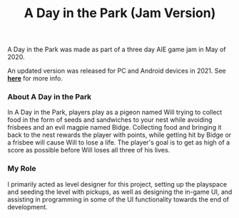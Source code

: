 ﻿---
layout: project
title: A Day in the Park (Jam Version)
year: 2020
genre: Action
roles: Design, Programming
featureimage: /assets/images/projects/adayinthepark/feature.jpg
animatedimage: /assets/images/projects/adayinthepark/animated.apng
bannerimage: /assets/images/projects/adayinthepark/feature.jpg
mainvideo: https://www.youtube.com/embed/6PMtc9MbKP0
downloadlinks:
  - https://ghostentity12.itch.io/a-day-in-the-park
galleryimages:
  - /assets/images/projects/adayinthepark/aditp1.jpg
  - /assets/images/projects/adayinthepark/aditp2.jpg
  - /assets/images/projects/adayinthepark/aditp3.jpg
  - /assets/images/projects/adayinthepark/aditp4.jpg
team:
  - Nicholas Burke
  - Grant Roberts
  - Christopher-Robin Ebbinghaus
  - Aaron Regterschot
  - Callista Gale
  - Kyle Edmonds
  - Jessica Sproule
  - Tallulah Bove
---

A Day in the Park was made as part of a three day AIE game jam in May of 2020.

An updated version was released for PC and Android devices in 2021. See **[here](/projects/a-day-in-the-park-mobile)** for more info.

### About A Day in the Park
In A Day in the Park, players play as a pigeon named Will trying to collect food in the form of seeds and sandwiches to your nest while avoiding frisbees and an evil magpie named Bidge. Collecting food and bringing it back to the nest rewards the player  with points, while getting hit by Bidge or a frisbee will cause Will to lose a life. The player's goal is to get as high of a score as possible before Will loses all three of his lives.

### My Role
I primarily acted as level designer for this project, setting up the playspace and seeding the level with pickups, as well as designing the in-game UI, and assisting in programming in some of the UI functionality towards the end of development.